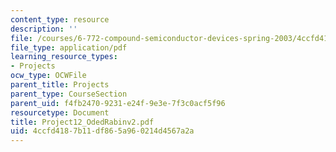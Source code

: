```yaml
---
content_type: resource
description: ''
file: /courses/6-772-compound-semiconductor-devices-spring-2003/4ccfd4187b11df865a960214d4567a2a_Project12_OdedRabinv2.pdf
file_type: application/pdf
learning_resource_types:
- Projects
ocw_type: OCWFile
parent_title: Projects
parent_type: CourseSection
parent_uid: f4fb2470-9231-e24f-9e3e-7f3c0acf5f96
resourcetype: Document
title: Project12_OdedRabinv2.pdf
uid: 4ccfd418-7b11-df86-5a96-0214d4567a2a
---
```

